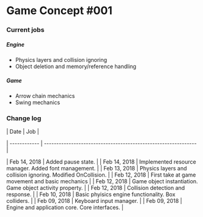 # Game Concept #001
### Current jobs
##### Engine
* Physics layers and collision ignoring
* Object deletion and memory/reference handling
##### Game
* Arrow chain mechanics
* Swing mechanics
### Change log

| Date | Job |

| ------------ | --------------------------------------------------------------	|

| Feb 14, 2018 | Added pause state. |
| Feb 14, 2018 | Implemented resource manager. Added font management. |
| Feb 13, 2018 | Physics layers and collision ignoring. Modified OnCollision.	|
| Feb 12, 2018 | First take at game movement and basic mechanics 				|
| Feb 12, 2018 | Game object instantiation. Game object activity property. 		|
| Feb 12, 2018 | Collision detection and response. 								|
| Feb 10, 2018 | Basic phyisics engine functionality. Box colliders. 			| 
| Feb 09, 2018 | Keyboard input manager. 										|
| Feb 09, 2018 | Engine and application core. Core interfaces. 					|